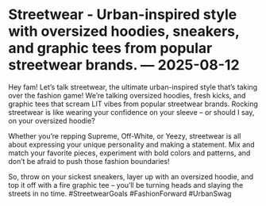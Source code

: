 # Streetwear - Urban-inspired style with oversized hoodies, sneakers, and graphic tees from popular streetwear brands. — 2025-08-12

Hey fam! Let’s talk streetwear, the ultimate urban-inspired style that’s taking over the fashion game! We’re talking oversized hoodies, fresh kicks, and graphic tees that scream LIT vibes from popular streetwear brands. Rocking streetwear is like wearing your confidence on your sleeve – or should I say, on your oversized hoodie?

Whether you’re repping Supreme, Off-White, or Yeezy, streetwear is all about expressing your unique personality and making a statement. Mix and match your favorite pieces, experiment with bold colors and patterns, and don’t be afraid to push those fashion boundaries!

So, throw on your sickest sneakers, layer up with an oversized hoodie, and top it off with a fire graphic tee – you’ll be turning heads and slaying the streets in no time. #StreetwearGoals #FashionForward #UrbanSwag